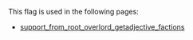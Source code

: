 This flag is used in the following pages:
 - [support_from_root_overlord_getadjective_factions](../events/support_from_root_overlord_getadjective_factions.md)
